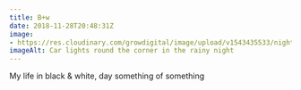 ```yaml
---
title: B+w
date: 2018-11-28T20:48:31Z
image: 
- https://res.cloudinary.com/growdigital/image/upload/v1543435533/night-light-9EB4DEAC.jpg
imageAlt: Car lights round the corner in the rainy night
---
```


My life in black & white, day something of something
